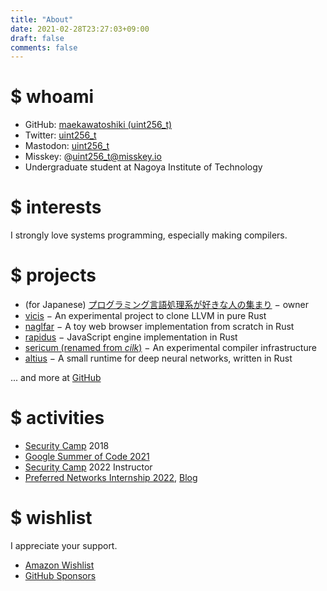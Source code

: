 ```yaml
---
title: "About"
date: 2021-02-28T23:27:03+09:00
draft: false
comments: false
---
```


# $ whoami

- GitHub: [maekawatoshiki (uint256_t)](https://github.com/maekawatoshiki)
- Twitter: [uint256_t](https://twitter.com/uint256_t)
- Mastodon: <a rel="me" href="https://mstdn.jp/@uint256_t">uint256_t</a>
- Misskey: @uint256_t@misskey.io
- Undergraduate student at Nagoya Institute of Technology

# $ interests

I strongly love systems programming, especially making compilers.

# $ projects

- (for Japanese) [プログラミング言語処理系が好きな人の集まり](https://prog-lang-sys-ja-slack.github.io/wiki/) − owner
- [vicis](https://github.com/maekawatoshiki/vicis) − An experimental project to clone LLVM in pure Rust
- [naglfar](https://github.com/maekawatoshiki/naglfar) − A toy web browser implementation from scratch in Rust
- [rapidus](https://github.com/maekawatoshiki/rapidus) − JavaScript engine implementation in Rust
- [sericum (renamed from *cilk*)](https://github.com/maekawatoshiki/sericum) − An experimental compiler infrastructure
- [altius](https://github.com/maekawatoshiki/altius) − A small runtime for deep neural networks, written in Rust

... and more at [GitHub](https://github.com/maekawatoshiki)

# $ activities

- [Security Camp](https://www.security-camp.or.jp/camp/index.html) 2018
- [Google Summer of Code 2021](https://summerofcode.withgoogle.com/archive/2021/projects/6011558420807680)
- [Security Camp](https://www.security-camp.or.jp/camp/index.html) 2022 Instructor
- [Preferred Networks Internship 2022](https://www.preferred.jp/ja/news/internship2022/), [Blog](https://tech.preferred.jp/ja/blog/jax-on-mncore/)

# $ wishlist

I appreciate your support. 

- [Amazon Wishlist](https://www.amazon.jp/hz/wishlist/ls/30976B5S3ID35?ref_=wl_share)
- [GitHub Sponsors](https://github.com/sponsors/maekawatoshiki)

